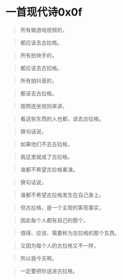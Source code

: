 # 一首现代诗0x0f

>所有做游戏视频的，

>都应该去古拉格。

>所有拍快手的，

>都应该去古拉格。

>所有拍抖音的，

>都该去古拉格。

>按照连坐规则来讲，

>看这些东西的人也都，该去古拉格。

>换句话说，

>如果他们不去古拉格，

>我这里就成了古拉格。

>谁都不希望古拉格重演。

>换句话说，

>谁都不希望古拉格发生在自己身上。

>但古拉格，是一个主观的客观事实，

>因此每个人都有自己的那个，

>值得、应该、需要称为古拉格的那个东西。

>又因为每个人的古拉格又不一样，

>所以我今天啊，

>一定要把你送进古拉格。
